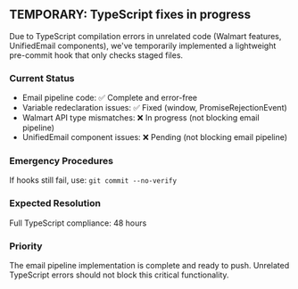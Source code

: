 ## TEMPORARY: TypeScript fixes in progress

Due to TypeScript compilation errors in unrelated code (Walmart features, UnifiedEmail components), we've temporarily implemented a lightweight pre-commit hook that only checks staged files.

### Current Status
- Email pipeline code: ✅ Complete and error-free
- Variable redeclaration issues: ✅ Fixed (window, PromiseRejectionEvent)
- Walmart API type mismatches: ❌ In progress (not blocking email pipeline)
- UnifiedEmail component issues: ❌ Pending (not blocking email pipeline)

### Emergency Procedures
If hooks still fail, use: `git commit --no-verify`

### Expected Resolution
Full TypeScript compliance: 48 hours

### Priority
The email pipeline implementation is complete and ready to push. Unrelated TypeScript errors should not block this critical functionality.